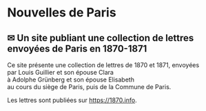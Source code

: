 # Nouvelles de Paris

## ✉ Un site publiant une collection de lettres envoyées de Paris en 1870-1871

Ce site présente une collection de lettres de 1870 et 1871, envoyées                
par Louis Guillier et son épouse Clara    
à Adolphe Grünberg et son épouse Elisabeth  
au cours du siège de Paris, puis de la Commune de Paris.


Les lettres sont publiées sur https://1870.info.
